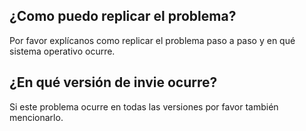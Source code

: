 ## ¿Como puedo replicar el problema?
Por favor explícanos como replicar el problema paso a paso y en qué sistema operativo ocurre.
## ¿En qué versión de invie ocurre?
Si este problema ocurre en todas las versiones por favor también mencionarlo.
